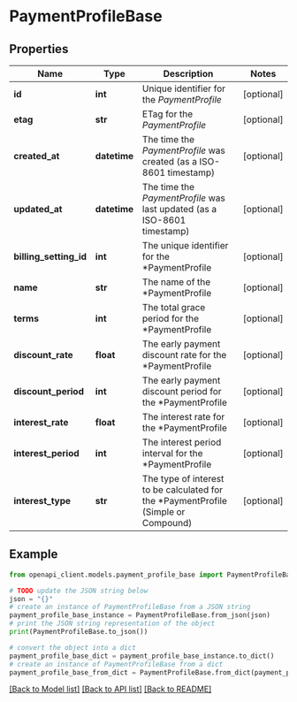 # PaymentProfileBase


## Properties

Name | Type | Description | Notes
------------ | ------------- | ------------- | -------------
**id** | **int** | Unique identifier for the *PaymentProfile* | [optional] 
**etag** | **str** | ETag for the *PaymentProfile* | [optional] 
**created_at** | **datetime** | The time the *PaymentProfile* was created (as a ISO-8601 timestamp) | [optional] 
**updated_at** | **datetime** | The time the *PaymentProfile* was last updated (as a ISO-8601 timestamp) | [optional] 
**billing_setting_id** | **int** | The unique identifier for the *PaymentProfile | [optional] 
**name** | **str** | The name of the *PaymentProfile | [optional] 
**terms** | **int** | The total grace period for the *PaymentProfile | [optional] 
**discount_rate** | **float** | The early payment discount rate for the *PaymentProfile | [optional] 
**discount_period** | **int** | The early payment discount period for the *PaymentProfile | [optional] 
**interest_rate** | **float** | The interest rate for the *PaymentProfile | [optional] 
**interest_period** | **int** | The interest period interval for the *PaymentProfile | [optional] 
**interest_type** | **str** | The type of interest to be calculated for the *PaymentProfile (Simple or Compound) | [optional] 

## Example

```python
from openapi_client.models.payment_profile_base import PaymentProfileBase

# TODO update the JSON string below
json = "{}"
# create an instance of PaymentProfileBase from a JSON string
payment_profile_base_instance = PaymentProfileBase.from_json(json)
# print the JSON string representation of the object
print(PaymentProfileBase.to_json())

# convert the object into a dict
payment_profile_base_dict = payment_profile_base_instance.to_dict()
# create an instance of PaymentProfileBase from a dict
payment_profile_base_from_dict = PaymentProfileBase.from_dict(payment_profile_base_dict)
```
[[Back to Model list]](../README.md#documentation-for-models) [[Back to API list]](../README.md#documentation-for-api-endpoints) [[Back to README]](../README.md)


